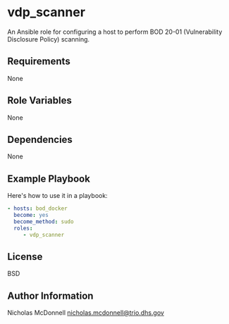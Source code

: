 # vdp_scanner #

An Ansible role for configuring a host to perform BOD 20-01 (Vulnerability
Disclosure Policy) scanning.

## Requirements ##

None

## Role Variables ##

None

## Dependencies ##

None

## Example Playbook ##

Here's how to use it in a playbook:

```yaml
- hosts: bod_docker
  become: yes
  become_method: sudo
  roles:
     - vdp_scanner
```

## License ##

BSD

## Author Information ##

Nicholas McDonnell <nicholas.mcdonnell@trio.dhs.gov>
